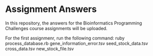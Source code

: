 # Assignment Answers

In this repository, the answers for the Bioinformatics Programming Challenges course assignments will be uploaded.

For the first assignmenr, run the following command:
     ruby process_database.rb  gene_information_error.tsv  seed_stock_data.tsv  cross_data.tsv  new_stock_file.tsv
